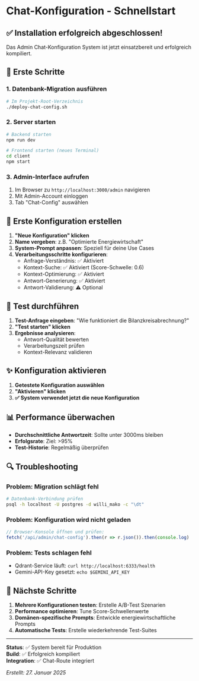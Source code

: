 # Chat-Konfiguration - Schnellstart

## ✅ Installation erfolgreich abgeschlossen!

Das Admin Chat-Konfiguration System ist jetzt einsatzbereit und erfolgreich kompiliert.

## 🚀 Erste Schritte

### 1. Datenbank-Migration ausführen

```bash
# Im Projekt-Root-Verzeichnis
./deploy-chat-config.sh
```

### 2. Server starten

```bash
# Backend starten
npm run dev

# Frontend starten (neues Terminal)
cd client
npm start
```

### 3. Admin-Interface aufrufen

1. Im Browser zu `http://localhost:3000/admin` navigieren
2. Mit Admin-Account einloggen
3. Tab "Chat-Config" auswählen

## 🔧 Erste Konfiguration erstellen

1. **"Neue Konfiguration" klicken**
2. **Name vergeben**: z.B. "Optimierte Energiewirtschaft"
3. **System-Prompt anpassen**: Speziell für deine Use Cases
4. **Verarbeitungsschritte konfigurieren**:
   - Anfrage-Verständnis: ✅ Aktiviert
   - Kontext-Suche: ✅ Aktiviert (Score-Schwelle: 0.6)
   - Kontext-Optimierung: ✅ Aktiviert
   - Antwort-Generierung: ✅ Aktiviert
   - Antwort-Validierung: ⚠️ Optional

## 🧪 Test durchführen

1. **Test-Anfrage eingeben**: "Wie funktioniert die Bilanzkreisabrechnung?"
2. **"Test starten" klicken**
3. **Ergebnisse analysieren**:
   - Antwort-Qualität bewerten
   - Verarbeitungszeit prüfen
   - Kontext-Relevanz validieren

## ✨ Konfiguration aktivieren

1. **Getestete Konfiguration auswählen**
2. **"Aktivieren" klicken**
3. **✅ System verwendet jetzt die neue Konfiguration**

## 📊 Performance überwachen

- **Durchschnittliche Antwortzeit**: Sollte unter 3000ms bleiben
- **Erfolgsrate**: Ziel: >95%
- **Test-Historie**: Regelmäßig überprüfen

## 🔍 Troubleshooting

### Problem: Migration schlägt fehl
```bash
# Datenbank-Verbindung prüfen
psql -h localhost -U postgres -d willi_mako -c "\dt"
```

### Problem: Konfiguration wird nicht geladen
```javascript
// Browser-Konsole öffnen und prüfen:
fetch('/api/admin/chat-config').then(r => r.json()).then(console.log)
```

### Problem: Tests schlagen fehl
- Qdrant-Service läuft: `curl http://localhost:6333/health`
- Gemini-API-Key gesetzt: `echo $GEMINI_API_KEY`

## 🎯 Nächste Schritte

1. **Mehrere Konfigurationen testen**: Erstelle A/B-Test Szenarien
2. **Performance optimieren**: Tune Score-Schwellenwerte
3. **Domänen-spezifische Prompts**: Entwickle energiewirtschaftliche Prompts
4. **Automatische Tests**: Erstelle wiederkehrende Test-Suites

---

**Status**: ✅ System bereit für Produktion  
**Build**: ✅ Erfolgreich kompiliert  
**Integration**: ✅ Chat-Route integriert

*Erstellt: 27. Januar 2025*
